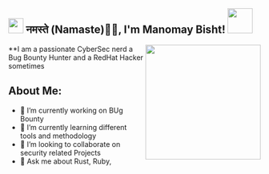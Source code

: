 <h2><img src="https://emojis.slackmojis.com/emojis/images/1531849430/4246/blob-sunglasses.gif?1531849430" width="30"/> नमस्ते (Namaste)🙏🏻, I'm Manomay Bisht! <img src="https://media.giphy.com/media/12oufCB0MyZ1Go/giphy.gif" width="50"></h2>
<img align='right' src="https://media.giphy.com/media/M9gbBd9nbDrOTu1Mqx/giphy.gif" width="230">

**I am a passionate CyberSec nerd a Bug Bounty Hunter and a RedHat Hacker sometimes

## About Me:

- 🔭 I’m currently working on BUg Bounty
- 🌱 I’m currently learning different tools and methodology
- 👯 I’m looking to collaborate on security related Projects
- 💬 Ask me about Rust, Ruby, 
  

